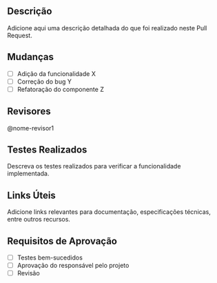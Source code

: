 ## Descrição

Adicione aqui uma descrição detalhada do que foi realizado neste Pull Request.

## Mudanças

- [ ] Adição da funcionalidade X
- [ ] Correção do bug Y
- [ ] Refatoração do componente Z

## Revisores

@nome-revisor1

## Testes Realizados

Descreva os testes realizados para verificar a funcionalidade implementada.

## Links Úteis

Adicione links relevantes para documentação, especificações técnicas, entre outros recursos.

## Requisitos de Aprovação

- [ ] Testes bem-sucedidos
- [ ] Aprovação do responsável pelo projeto
- [ ] Revisão
